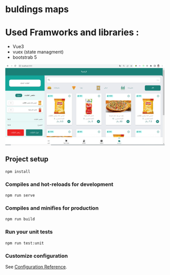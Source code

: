 # buldings maps

# Used Framworks and libraries :

- Vue3
- vuex (state managment)
- bootstrab 5
  

![alt text](https://github.com/AbdallahElgamil/e-commerce-react/blob/main/home.png?raw=true)



## Project setup
```
npm install
```

### Compiles and hot-reloads for development
```
npm run serve
```

### Compiles and minifies for production
```
npm run build
```

### Run your unit tests
```
npm run test:unit
```

### Customize configuration
See [Configuration Reference](https://cli.vuejs.org/config/).
